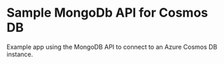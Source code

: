 # Sample MongoDb API for Cosmos DB

Example app using the MongoDB API to connect to an Azure Cosmos DB instance.
